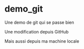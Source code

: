 # demo_git
Une demo de git qui se passe bien

Une modification depuis GitHub

Mais aussi depuis ma machine locale
